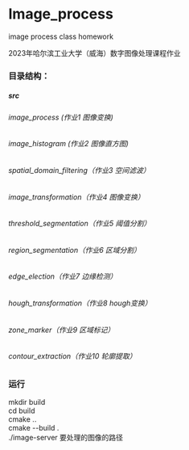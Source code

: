 # Image_process
image process class homework

2023年哈尔滨工业大学（威海）数字图像处理课程作业

### 目录结构：
##### src
###### image_process (作业1 图像变换)
###### image_histogram (作业2 图像直方图)
###### spatial_domain_filtering（作业3 空间滤波）
###### image_transformation（作业4 图像变换）
###### threshold_segmentation（作业5 阈值分割）
###### region_segmentation（作业6 区域分割）
###### edge_election（作业7 边缘检测）
###### hough_transformation（作业8 hough变换）
###### zone_marker（作业9 区域标记）
###### contour_extraction（作业10 轮廓提取）

### 运行
mkdir build  
cd build  
cmake ..  
cmake --build .  
./image-server 要处理的图像的路径  
